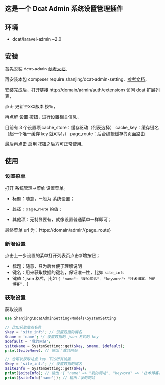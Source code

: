 ## 这是一个 Dcat Admin 系统设置管理插件

## 环境
- dcat/laravel-admin ~2.0

## 安装

首先安装 dcat-admin [参考文档](https://learnku.com/docs/dcat-admin/2.x/install/8081)，

再安装本包 composer require shanjing/dcat-admin-setting，[参考文档](https://learnku.com/docs/dcat-admin/2.x/extended-basic-usage/9691#b7b0ca)，

安装完成后，打开链接 http://domain/admin/auth/extensions 访问 dcat 扩展列表，

点击 更新至xxx版本 按钮，

再点解 设置 按钮，进行设置相关信息，

目前有 3 个设置项
cache_store：缓存驱动（列表选择）
cache_key：缓存键名（起一个唯一缓存 key 就可以，）
page_route：后台编辑缓存的页面路由

最后再点击 启用 按钮之后方可正常使用。

## 使用

### 设置菜单
打开 系统管理->菜单 设置菜单。

- 标题：随意，一般为 系统设置；

- 路径：page_route 的值；

- 其他项：无特殊要有，就像设置普通菜单一样即可；

最终菜单 url 为：https://domain/admin/{page_route}

### 新增设置
点击上一步设置的菜单打开列表页点击新增按钮；
- 标题：随意，只为后台便于理解说明
- 键名：用来获取数据的键名，保证唯一性，比如 ```site_info```
- 键值：json 格式，比如 ```{
  "name": "我的网站",
  "keyword": "技术博客，PHP 博客",
}```

### 获取设置

获取设置
```php
use Shanjing\DcatAdminSetting\Models\SystemSetting

// 比如获取站点名称
$key = 'site_info'; // 设置数据的键名
$name = 'name'; // 设置数据的 json 格式的 key
$default = '我的网站';
$siteName = SystemSetting::get($key, $name, $default);
print($siteName); // 输出：我的网站

// 也可以获取站点 key 下的所有设置
$key = 'site_info'; // 设置数据的键名
$siteInfo = SystemSetting::get($key);
print($siteInfo); // 输出：[ "name" => "我的网站", "keyword" => "技术博客，PHP 博客"]
print($siteInfo['name']); // 输出：我的网站
```